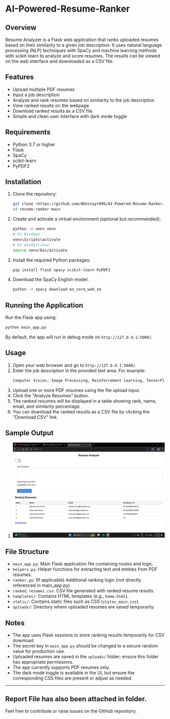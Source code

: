 # AI-Powered-Resume-Ranker

## Overview
Resume Analyzer is a Flask web application that ranks uploaded resumes based on their similarity to a given job description. It uses natural language processing (NLP) techniques with SpaCy and machine learning methods with scikit-learn to analyze and score resumes. The results can be viewed on the web interface and downloaded as a CSV file.

## Features
- Upload multiple PDF resumes
- Input a job description
- Analyze and rank resumes based on similarity to the job description
- View ranked results on the webpage
- Download ranked results as a CSV file
- Simple and clean user interface with dark mode toggle

## Requirements
- Python 3.7 or higher
- Flask
- SpaCy
- scikit-learn
- PyPDF2

## Installation

1. Clone the repository:
   ```bash
   git clone <https://github.com/Abhinayr006/AI-Powered-Resume-Ranker.git>
   cd resume-ranker-main
   ```

2. Create and activate a virtual environment (optional but recommended):
   ```bash
   python -m venv venv
   # On Windows
   venv\Scripts\activate
   # On macOS/Linux
   source venv/bin/activate
   ```

3. Install the required Python packages:
   ```bash
   pip install flask spacy scikit-learn PyPDF2
   ```

4. Download the SpaCy English model:
   ```bash
   python -m spacy download en_core_web_sm
   ```

## Running the Application

Run the Flask app using:

```bash
python main_app.py
```

By default, the app will run in debug mode on `http://127.0.0.1:5000/`.

## Usage

1. Open your web browser and go to `http://127.0.0.1:5000/`.
2. Enter the job description in the provided text area.
   For example:
   ```bash
   Computer Vision, Image Processing, Reinforcement Learning, TensorFlow, Data Visualization, Statistical Analysis
   ```
3. Upload one or more PDF resumes using the file upload input.
4. Click the "Analyze Resumes" button.
5. The ranked resumes will be displayed in a table showing rank, name, email, and similarity percentage.
6. You can download the ranked results as a CSV file by clicking the "Download CSV" link.

## Sample Output

1. ![image alt](https://github.com/Abhinayr006/AI-Powered-Resume-Ranker/blob/0856225616e419745615f2e31b27eae2a4acdd33/ScreenShots/ScreenShot2.png)

## File Structure

- `main_app.py`: Main Flask application file containing routes and logic.
- `helpers.py`: Helper functions for extracting text and entities from PDF resumes.
- `ranker.py`: (If applicable) Additional ranking logic (not directly referenced in main_app.py).
- `ranked_resumes.csv`: CSV file generated with ranked resume results.
- `templates/`: Contains HTML templates (e.g., `home.html`).
- `static/`: Contains static files such as CSS (`styles_main.css`).
- `uploads/`: Directory where uploaded resumes are saved temporarily.

## Notes

- The app uses Flask sessions to store ranking results temporarily for CSV download.
- The secret key in `main_app.py` should be changed to a secure random value for production use.
- Uploaded resumes are saved in the `uploads/` folder; ensure this folder has appropriate permissions.
- The app currently supports PDF resumes only.
- The dark mode toggle is available in the UI, but ensure the corresponding CSS files are present or adjust as needed.

---

## Report File has also been attached in folder.

Feel free to contribute or raise issues on the GitHub repository.
